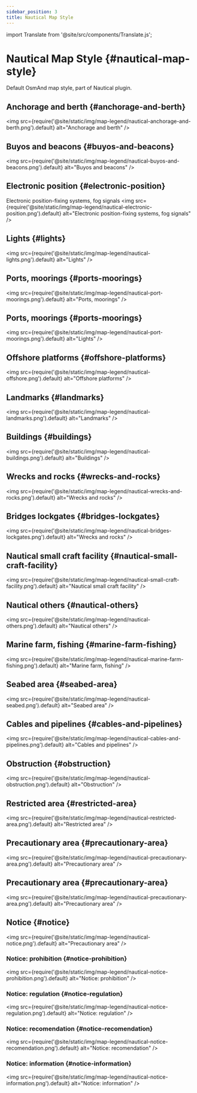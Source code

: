 ```yaml
---
sidebar_position: 3
title: Nautical Map Style
---
```

import Translate from '@site/src/components/Translate.js';

# Nautical Map Style {#nautical-map-style}
Default OsmAnd map style, part of Nautical plugin.
<Translate android="yes" id="nautical_render_descr" />

## Anchorage and berth {#anchorage-and-berth}
<img src={require('@site/static/img/map-legend/nautical-anchorage-and-berth.png').default} alt="Anchorage and berth" />

## Buyos and beacons {#buyos-and-beacons}
<img src={require('@site/static/img/map-legend/nautical-buyos-and-beacons.png').default} alt="Buyos and beacons" />

## Electronic position {#electronic-position}
Electronic position-fixing systems, fog signals
<img src={require('@site/static/img/map-legend/nautical-electronic-position.png').default} alt="Electronic position-fixing systems, fog signals" />

## Lights {#lights}

<img src={require('@site/static/img/map-legend/nautical-lights.png').default} alt="Lights" />

## Ports, moorings {#ports-moorings}
<img src={require('@site/static/img/map-legend/nautical-port-moorings.png').default} alt="Ports, moorings" />

## Ports, moorings {#ports-moorings}
<img src={require('@site/static/img/map-legend/nautical-port-moorings.png').default} alt="Lights" />

## Offshore platforms {#offshore-platforms}
<img src={require('@site/static/img/map-legend/nautical-offshore.png').default} alt="Offshore platforms" />

## Landmarks {#landmarks}
<img src={require('@site/static/img/map-legend/nautical-landmarks.png').default} alt="Landmarks" />

## Buildings {#buildings}
<img src={require('@site/static/img/map-legend/nautical-buildings.png').default} alt="Buildings" />

## Wrecks and rocks {#wrecks-and-rocks}
<img src={require('@site/static/img/map-legend/nautical-wrecks-and-rocks.png').default} alt="Wrecks and rocks" />

## Bridges lockgates {#bridges-lockgates}
<img src={require('@site/static/img/map-legend/nautical-bridges-lockgates.png').default} alt="Wrecks and rocks" />


## Nautical small craft facility {#nautical-small-craft-facility}
<img src={require('@site/static/img/map-legend/nautical-small-craft-facility.png').default} alt="Nautical small craft facility" />

## Nautical others {#nautical-others}
<img src={require('@site/static/img/map-legend/nautical-others.png').default} alt="Nautical others" />

## Marine farm, fishing {#marine-farm-fishing}
<img src={require('@site/static/img/map-legend/nautical-marine-farm-fishing.png').default} alt="Marine farm, fishing" />

## Seabed area {#seabed-area}
<img src={require('@site/static/img/map-legend/nautical-seabed.png').default} alt="Seabed area" />


## Cables and pipelines {#cables-and-pipelines}
<img src={require('@site/static/img/map-legend/nautical-cables-and-pipelines.png').default} alt="Cables and pipelines" />


## Obstruction {#obstruction}
<img src={require('@site/static/img/map-legend/nautical-obstruction.png').default} alt="Obstruction" />


## Restricted area {#restricted-area}
<img src={require('@site/static/img/map-legend/nautical-restricted-area.png').default} alt="Restricted area" />

## Precautionary area {#precautionary-area}
<img src={require('@site/static/img/map-legend/nautical-precautionary-area.png').default} alt="Precautionary area" />

## Precautionary area {#precautionary-area}
<img src={require('@site/static/img/map-legend/nautical-precautionary-area.png').default} alt="Precautionary area" />

## Notice {#notice}
<img src={require('@site/static/img/map-legend/nautical-notice.png').default} alt="Precautionary area" />

### Notice: prohibition {#notice-prohibition}
<img src={require('@site/static/img/map-legend/nautical-notice-prohibition.png').default} alt="Notice: prohibition" />

### Notice: regulation {#notice-regulation}
<img src={require('@site/static/img/map-legend/nautical-notice-regulation.png').default} alt="Notice: regulation" />

### Notice: recomendation {#notice-recomendation}
<img src={require('@site/static/img/map-legend/nautical-notice-recomendation.png').default} alt="Notice: recomendation" />

### Notice: information {#notice-information}
<img src={require('@site/static/img/map-legend/nautical-notice-information.png').default} alt="Notice: information" />
